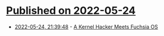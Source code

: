 # [Published on 2022-05-24](index.md)

* [2022-05-24, 21:39:48](https://news.ycombinator.com/item?id=31497827) - [A Kernel Hacker Meets Fuchsia OS](https://swarm.ptsecurity.com/a-kernel-hacker-meets-fuchsia-os/)
